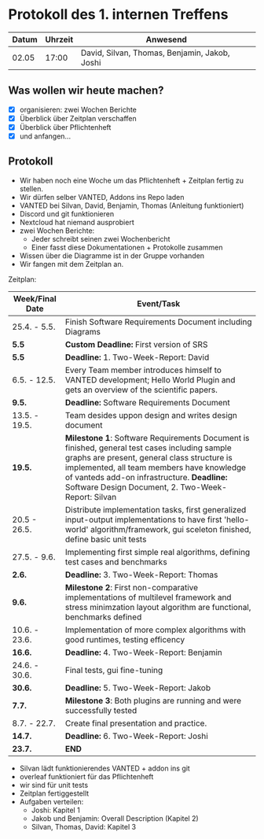 # Protokoll des 1. internen Treffens

Datum | Uhrzeit | Anwesend
------|---------|----------------------------------------------
02.05 | 17:00   | David, Silvan, Thomas, Benjamin, Jakob, Joshi

## Was wollen wir heute machen?
 - [x] organisieren: zwei Wochen Berichte
 - [x] Überblick über Zeitplan verschaffen
 - [x] Überblick über Pflichtenheft
 - [x] und anfangen...

## Protokoll
- Wir haben noch eine Woche um das Pflichtenheft + Zeitplan fertig zu stellen.
- Wir dürfen selber VANTED, Addons ins Repo laden
- VANTED bei Silvan, David, Benjamin, Thomas (Anleitung funktioniert)
- Discord und git funktionieren
- Nextcloud hat niemand ausprobiert
- zwei Wochen Berichte:
  * Jeder schreibt seinen zwei Wochenbericht
  * Einer fasst diese Dokumentationen + Protokolle zusammen
- Wissen über die Diagramme ist in der Gruppe vorhanden
- Wir fangen mit dem Zeitplan an.

Zeitplan:

Week/Final Date | Event/Task
----------------|-----------
25.4. - 5.5.    | Finish Software Requirements Document including Diagrams
**5.5**         | **Custom Deadline:** First version of SRS
**5.5**         | **Deadline:** 1. Two-Week-Report: David
6.5. - 12.5.    | Every Team member introduces himself to VANTED development; Hello World Plugin and gets an overview of the scientific papers.
**9.5.**        | **Deadline:** Software Requirements Document
13.5. - 19.5.   | Team desides uppon design and writes design document
**19.5.**       | **Milestone 1**: Software Requirements Document is finished, general test cases including sample graphs are present, general class structure is implemented, all team members have knowledge of vanteds add-on infrastructure.  **Deadline:** Software Design Document, 2. Two-Week-Report: Silvan
20.5 - 26.5.    | Distribute implementation tasks, first generalized input-output implementations to have first 'hello-world' algorithm/framework, gui sceleton finished, define basic unit tests
27.5. - 9.6.    | Implementing first simple real algorithms, defining test cases and benchmarks
**2.6.**        | **Deadline:** 3. Two-Week-Report: Thomas
**9.6.**        | **Milestone 2**: First non-comparative implementations of multilevel framework and stress minimzation layout algorithm are functional, benchmarks defined
10.6. - 23.6.   | Implementation of more complex algorithms with good runtimes, testing efficency
**16.6.**       | **Deadline:** 4. Two-Week-Report: Benjamin
24.6. - 30.6.   | Final tests, gui fine-tuning
**30.6.**       | **Deadline:** 5. Two-Week-Report: Jakob
**7.7.**       | **Milestone 3**: Both plugins are running and were successfully tested
8.7. - 22.7.    | Create final presentation and practice.
**14.7.**       | **Deadline:** 6. Two-Week-Report: Joshi
**23.7.**       | **END**

- Silvan lädt funktionierendes VANTED + addon ins git
- overleaf funktioniert für das Pflichtenheft
- wir sind für unit tests
- Zeitplan fertiggestellt
- Aufgaben verteilen:
  * Joshi: Kapitel 1
  * Jakob und Benjamin: Overall Description (Kapitel 2)
  * Silvan, Thomas, David: Kapitel 3
